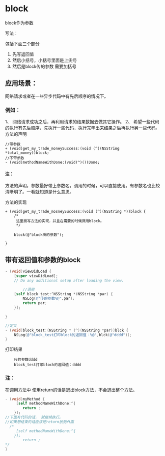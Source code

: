 # block

block作为参数

写法：

包括下面三个部分

1. 先写返回值
2. 然后小括号，小括号里面是上尖号
3. 然后是block传的参数 需要加括号

## 应用场景：

网络请求或者在一些异步代码中有先后顺序的情况下。

### 例如：

1、 网络请求成功之后，再利用请求的结果数据去做其它操作。
2、 希望一些代码的执行有先后顺序，先执行一些代码，执行完毕出来结果之后再执行另一些代码。
方法的声明

```
//带参数
+ (void)get_my_trade_moneySuccess:(void (^)(NSString *total_money))block;
//不带参数
- (void)methodNameWithDone:(void(^)())Done;
```

#### 注：

方法的声明，参数最好带上参数名，调用的时候，可以直接使用。有参数名也比较清晰明了。一看就知道是什么意思。

方法的实现
```
+ (void)get_my_trade_mosneySuccess:(void (^)(NSString *))block {
    /*
     这里面写方法的实现，并且在需要的时候调用block。
     */
    
    block(@"block块的参数");
    
}
```
## 带有返回值和参数的block

```objective-c
- (void)viewDidLoad {
    [super viewDidLoad];
    // Do any additional setup after loading the view.

		//调用 
    [self block_test:^NSString *(NSString *par) {
        NSLog(@"传的参数%@",par);
        return par;
    }];
    
}

//定义
- (void)block_test:(NSString * (^)(NSString *par))blck {
    NSLog(@"block_test打印block的返回值：%@",blck(@"dddd"));
}
```

打印结果

```
	传的参数dddd
	block_test打印block的返回值：dddd
```

### 注：

在调用方法中
使用return的话是退出block方法，不会退出整个方法。

```objective-c
- (void)myMethod {
     [self methodNameWithDone:^{
        return ;
    }]; 
//下面有代码的话， 就继续执行。
//如果想结束的话应该把return放到外面
  /*
     [self methodNameWithDone:^{
    }]; 
        return ;
*/
}
```
